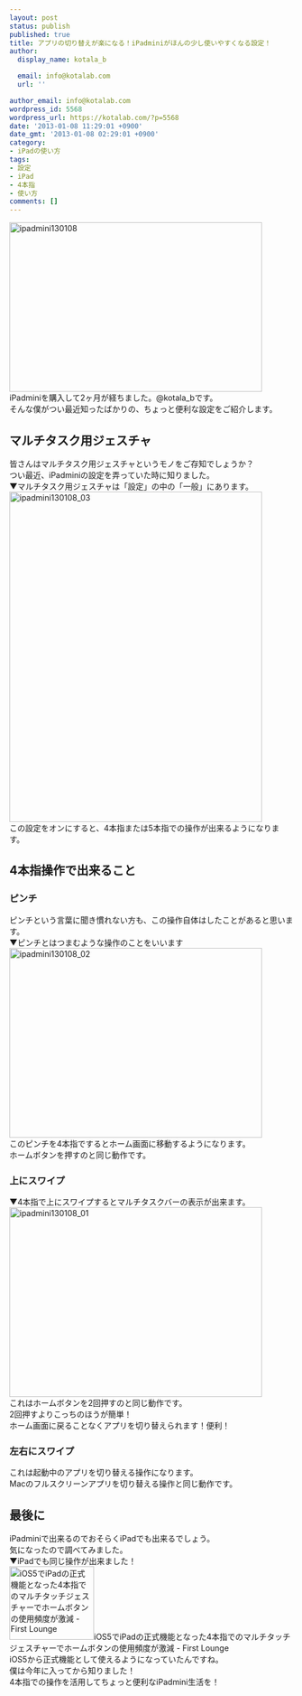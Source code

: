 ```yaml
---
layout: post
status: publish
published: true
title: アプリの切り替えが楽になる！iPadminiがほんの少し使いやすくなる設定！
author:
  display_name: kotala_b

  email: info@kotalab.com
  url: ''

author_email: info@kotalab.com
wordpress_id: 5568
wordpress_url: https://kotalab.com/?p=5568
date: '2013-01-08 11:29:01 +0900'
date_gmt: '2013-01-08 02:29:01 +0900'
category:
- iPadの使い方
tags:
- 設定
- iPad
- 4本指
- 使い方
comments: []
---
```

<p><a href="https://kotalab.com/wp-content/uploads/ipadmini130108.jpg" target="_blank"><img src="https://kotalab.com/wp-content/uploads/ipadmini130108-448x300.jpg" alt="ipadmini130108" width="448" height="300" class="alignnone size-large wp-image-5573" /></a><br />
iPadminiを購入して2ヶ月が経ちました。@kotala_bです。<br />
そんな僕がつい最近知ったばかりの、ちょっと便利な設定をご紹介します。<br />
</p>
<!--more-->
<h2>マルチタスク用ジェスチャ</h2>
<p>皆さんはマルチタスク用ジェスチャというモノをご存知でしょうか？<br />
つい最近、iPadminiの設定を弄っていた時に知りました。<br />
▼マルチタスク用ジェスチャは「設定」の中の「一般」にあります。<br />
<a href="https://kotalab.com/wp-content/uploads/ipadmini130108_03.png" target="_blank"><img src="https://kotalab.com/wp-content/uploads/ipadmini130108_03-448x585.png" alt="ipadmini130108_03" width="448" height="585" class="alignnone size-large wp-image-5570" /></a><br />
この設定をオンにすると、4本指または5本指での操作が出来るようになります。</p>
<h2>4本指操作で出来ること</h2>
<h3>ピンチ</h3>
<p>ピンチという言葉に聞き慣れない方も、この操作自体はしたことがあると思います。<br />
▼ピンチとはつまむような操作のことをいいます<br />
<a href="https://kotalab.com/wp-content/uploads/ipadmini130108_02.png" target="_blank"><img src="https://kotalab.com/wp-content/uploads/ipadmini130108_02-448x336.png" alt="ipadmini130108_02" width="448" height="336" class="alignnone size-large wp-image-5571" /></a><br />
このピンチを4本指でするとホーム画面に移動するようになります。<br />
ホームボタンを押すのと同じ動作です。</p>
<h3>上にスワイプ</h3>
<p>▼4本指で上にスワイプするとマルチタスクバーの表示が出来ます。<br />
<a href="https://kotalab.com/wp-content/uploads/ipadmini130108_01.png" target="_blank"><img src="https://kotalab.com/wp-content/uploads/ipadmini130108_01-448x336.png" alt="ipadmini130108_01" width="448" height="336" class="alignnone size-large wp-image-5569" /></a><br />
これはホームボタンを2回押すのと同じ動作です。<br />
2回押すよりこっちのほうが簡単！<br />
ホーム画面に戻ることなくアプリを切り替えられます！便利！</p>
<h3>左右にスワイプ</h3>
<p>これは起動中のアプリを切り替える操作になります。<br />
Macのフルスクリーンアプリを切り替える操作と同じ動作です。</p>
<h2>最後に</h2>
<p>iPadminiで出来るのでおそらくiPadでも出来るでしょう。<br />
気になったので調べてみました。<br />
▼iPadでも同じ操作が出来ました！<br />
<span class="removed_link" title="shizu-navi.info/archives/3272"><img  class="alignleft" src="https://capture.heartrails.com/150x130?http://shizu-navi.info/archives/3272" alt="iOS5でiPadの正式機能となった4本指でのマルチタッチジェスチャーでホームボタンの使用頻度が激減 - First Lounge" width="150" height="130" /></span><span class="removed_link" title="shizu-navi.info/archives/3272">iOS5でiPadの正式機能となった4本指でのマルチタッチジェスチャーでホームボタンの使用頻度が激減 - First Lounge</span><a href="https://b.hatena.ne.jp/entry/http://shizu-navi.info/archives/3272" target="_blank"><img border="0" src="https://b.hatena.ne.jp/entry/image/http://shizu-navi.info/archives/3272" alt="" /></a><br style="clear:both;" />iOS5から正式機能として使えるようになっていたんですね。<br />
僕は今年に入ってから知りました！<br />
4本指での操作を活用してちょっと便利なiPadmini生活を！</p>
